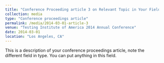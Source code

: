 ```yaml
---
title: "Conference Proceeding article 3 on Relevant Topic in Your Field"
collection: media
type: "Conference proceedings article"
permalink: /media/2014-03-01-article-3
venue: "Testing Institute of America 2014 Annual Conference"
date: 2014-03-01
location: "Los Angeles, CA"
---
```


This is a description of your conference proceedings article, note the different field in type. You can put anything in this field.
